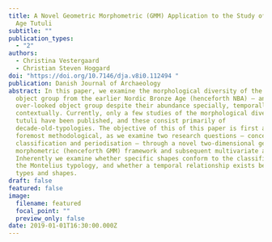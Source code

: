 ```yaml
---
title: A Novel Geometric Morphometric (GMM) Application to the Study of Bronze
  Age Tutuli
subtitle: ""
publication_types:
  - "2"
authors:
  - Christina Vestergaard
  - Christian Steven Hoggard
doi: "https://doi.org/10.7146/dja.v8i0.112494 "
publication: Danish Journal of Archaeology
abstract: In this paper, we examine the morphological diversity of the tutuli
  object group from the earlier Nordic Bronze Age (henceforth NBA) – an often
  over-looked object group despite their abundance specially, temporally and
  contextually. Currently, only a few studies of the morphological diversity of
  tutuli have been published, and these consist primarily of
  decade-old-typologies. The objective of this of this paper is first and
  foremost methodological, as we examine two research questions – concerning
  classification and periodisation – through a novel two-dimensional geometric
  morphometric (henceforth GMM) framework and subsequent multivariate analysis.
  Inherently we examine whether specific shapes conform to the classificatory of
  the Montelius typology, and whether a temporal relationship exists between
  types and shapes.
draft: false
featured: false
image:
  filename: featured
  focal_point: ""
  preview_only: false
date: 2019-01-01T16:30:00.000Z
---
```

